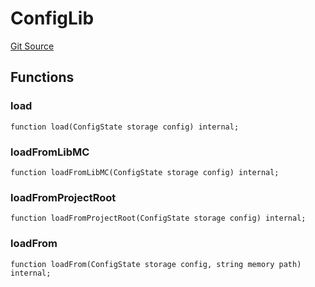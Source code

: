 # ConfigLib
[Git Source](https://github.com/metacontract/mc/blob/0cf91165f9ec2cbeeba800a4baf4e81e2df5c3bb/src/devkit/Flattened.sol)


## Functions
### load


```solidity
function load(ConfigState storage config) internal;
```

### loadFromLibMC


```solidity
function loadFromLibMC(ConfigState storage config) internal;
```

### loadFromProjectRoot


```solidity
function loadFromProjectRoot(ConfigState storage config) internal;
```

### loadFrom


```solidity
function loadFrom(ConfigState storage config, string memory path) internal;
```

